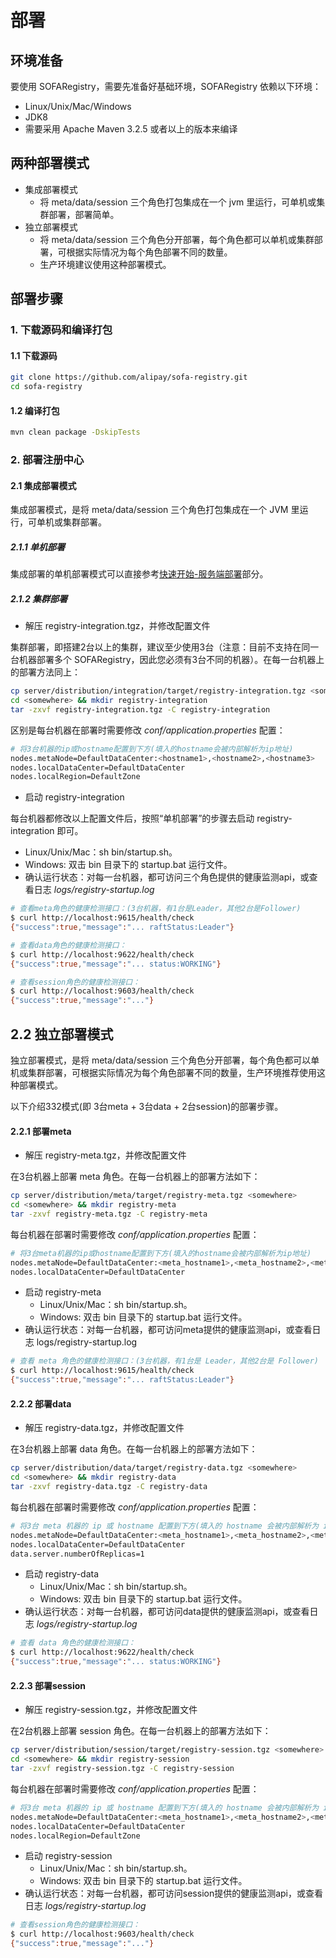 # 部署
## 环境准备
要使用 SOFARegistry，需要先准备好基础环境，SOFARegistry 依赖以下环境：
* Linux/Unix/Mac/Windows
* JDK8
* 需要采用 Apache Maven 3.2.5 或者以上的版本来编译


## 两种部署模式
* 集成部署模式
  * 将 meta/data/session 三个角色打包集成在一个 jvm 里运行，可单机或集群部署，部署简单。
* 独立部署模式
  * 将 meta/data/session 三个角色分开部署，每个角色都可以单机或集群部署，可根据实际情况为每个角色部署不同的数量。
  * 生产环境建议使用这种部署模式。

## 部署步骤
### 1. 下载源码和编译打包
#### 1.1 下载源码

```bash
git clone https://github.com/alipay/sofa-registry.git
cd sofa-registry
```

#### 1.2 编译打包

```bash
mvn clean package -DskipTests
```

### 2. 部署注册中心
#### 2.1 集成部署模式
集成部署模式，是将 meta/data/session 三个角色打包集成在一个 JVM 里运行，可单机或集群部署。

##### 2.1.1 单机部署
集成部署的单机部署模式可以直接参考[快速开始-服务端部署](./Server-QuickStart)部分。

##### 2.1.2 集群部署
* 解压 registry-integration.tgz，并修改配置文件

集群部署，即搭建2台以上的集群，建议至少使用3台（注意：目前不支持在同一台机器部署多个 SOFARegistry，因此您必须有3台不同的机器）。在每一台机器上的部署方法同上：

```bash
cp server/distribution/integration/target/registry-integration.tgz <somewhere>
cd <somewhere> && mkdir registry-integration 
tar -zxvf registry-integration.tgz -C registry-integration
```

区别是每台机器在部署时需要修改 *conf/application.properties* 配置：

```bash
# 将3台机器的ip或hostname配置到下方(填入的hostname会被内部解析为ip地址)
nodes.metaNode=DefaultDataCenter:<hostname1>,<hostname2>,<hostname3>
nodes.localDataCenter=DefaultDataCenter
nodes.localRegion=DefaultZone
```

* 启动 registry-integration

每台机器都修改以上配置文件后，按照“单机部署”的步骤去启动 registry-integration 即可。
  * Linux/Unix/Mac：sh bin/startup.sh。
  * Windows: 双击 bin 目录下的 startup.bat 运行文件。 
* 确认运行状态：对每一台机器，都可访问三个角色提供的健康监测api，或查看日志 *logs/registry-startup.log*

```bash
# 查看meta角色的健康检测接口：(3台机器，有1台是Leader，其他2台是Follower)
$ curl http://localhost:9615/health/check
{"success":true,"message":"... raftStatus:Leader"}

# 查看data角色的健康检测接口：
$ curl http://localhost:9622/health/check
{"success":true,"message":"... status:WORKING"}

# 查看session角色的健康检测接口：
$ curl http://localhost:9603/health/check
{"success":true,"message":"..."}
```

## 2.2 独立部署模式   
独立部署模式，是将 meta/data/session 三个角色分开部署，每个角色都可以单机或集群部署，可根据实际情况为每个角色部署不同的数量，生产环境推荐使用这种部署模式。

以下介绍332模式(即 3台meta + 3台data + 2台session)的部署步骤。

#### 2.2.1 部署meta
* 解压 registry-meta.tgz，并修改配置文件

在3台机器上部署 meta 角色。在每一台机器上的部署方法如下：

```bash
cp server/distribution/meta/target/registry-meta.tgz <somewhere>
cd <somewhere> && mkdir registry-meta 
tar -zxvf registry-meta.tgz -C registry-meta
```

每台机器在部署时需要修改 *conf/application.properties* 配置：

```bash
# 将3台meta机器的ip或hostname配置到下方(填入的hostname会被内部解析为ip地址)
nodes.metaNode=DefaultDataCenter:<meta_hostname1>,<meta_hostname2>,<meta_hostname3>
nodes.localDataCenter=DefaultDataCenter
```

* 启动 registry-meta
  * Linux/Unix/Mac：sh bin/startup.sh。
  * Windows: 双击 bin 目录下的 startup.bat 运行文件。 
* 确认运行状态：对每一台机器，都可访问meta提供的健康监测api，或查看日志 logs/registry-startup.log

```bash
# 查看 meta 角色的健康检测接口：(3台机器，有1台是 Leader，其他2台是 Follower)
$ curl http://localhost:9615/health/check
{"success":true,"message":"... raftStatus:Leader"}
```

#### 2.2.2 部署data
* 解压 registry-data.tgz，并修改配置文件

在3台机器上部署 data 角色。在每一台机器上的部署方法如下：

```bash
cp server/distribution/data/target/registry-data.tgz <somewhere>
cd <somewhere> && mkdir registry-data 
tar -zxvf registry-data.tgz -C registry-data
```

每台机器在部署时需要修改 *conf/application.properties* 配置：

```bash
# 将3台 meta 机器的 ip 或 hostname 配置到下方(填入的 hostname 会被内部解析为 ip 地址)
nodes.metaNode=DefaultDataCenter:<meta_hostname1>,<meta_hostname2>,<meta_hostname3>
nodes.localDataCenter=DefaultDataCenter
data.server.numberOfReplicas=1
```

* 启动 registry-data
  * Linux/Unix/Mac：sh bin/startup.sh。
  * Windows: 双击 bin 目录下的 startup.bat 运行文件。 
* 确认运行状态：对每一台机器，都可访问data提供的健康监测api，或查看日志 *logs/registry-startup.log*

```bash
# 查看 data 角色的健康检测接口：
$ curl http://localhost:9622/health/check
{"success":true,"message":"... status:WORKING"}
```

#### 2.2.3 部署session
* 解压 registry-session.tgz，并修改配置文件

在2台机器上部署 session 角色。在每一台机器上的部署方法如下：

```bash
cp server/distribution/session/target/registry-session.tgz <somewhere>
cd <somewhere> && mkdir registry-session 
tar -zxvf registry-session.tgz -C registry-session
```

每台机器在部署时需要修改 *conf/application.properties* 配置：

```bash
# 将3台 meta 机器的 ip 或 hostname 配置到下方(填入的 hostname 会被内部解析为 ip 地址)
nodes.metaNode=DefaultDataCenter:<meta_hostname1>,<meta_hostname2>,<meta_hostname3>
nodes.localDataCenter=DefaultDataCenter
nodes.localRegion=DefaultZone
```

* 启动 registry-session
  * Linux/Unix/Mac：sh bin/startup.sh。
  * Windows: 双击 bin 目录下的 startup.bat 运行文件。 
* 确认运行状态：对每一台机器，都可访问session提供的健康监测api，或查看日志 *logs/registry-startup.log*

```bash
# 查看session角色的健康检测接口：
$ curl http://localhost:9603/health/check
{"success":true,"message":"..."}
```
